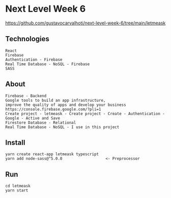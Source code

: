 # Next Level Week 6

https://github.com/gustavocarvalhoti/next-level-week-6/tree/main/letmeask

## Technologies

````
React
Firebase
Authentication - Firebase
Real Time Database - NoSQL - Firebase
SASS
````

## About

````
Firebase - Backend
Google tools to build an app infrastructure,
improve the quality of apps and develop your business
https://console.firebase.google.com/?pli=1
Create project - letmeask - Create project - Create - Authentication - Google - Active and Save
Firestore Database - Relational
Real Time Database - NoSQL - I use in this project
````

## Install

````
yarn create react-app letmeask typescript
yarn add node-sass@^5.0.0                   <- Preprocessor
````

## Run

````
cd letmeask
yarn start
````